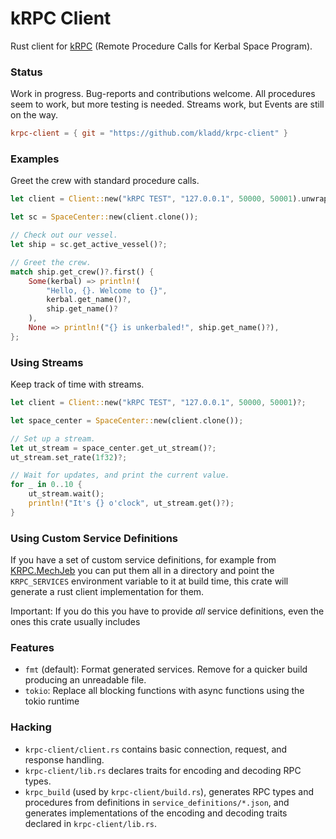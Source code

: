 # kRPC Client

Rust client for [kRPC](https://github.com/krpc/krpc) (Remote Procedure Calls for Kerbal Space Program).

### Status

Work in progress. Bug-reports and contributions welcome. All procedures seem to work, but more testing is needed. Streams work, but Events are still on the way.

```toml
krpc-client = { git = "https://github.com/kladd/krpc-client" }
```

### Examples

Greet the crew with standard procedure calls.

```rust
let client = Client::new("kRPC TEST", "127.0.0.1", 50000, 50001).unwrap();

let sc = SpaceCenter::new(client.clone());

// Check out our vessel.
let ship = sc.get_active_vessel()?;

// Greet the crew.
match ship.get_crew()?.first() {
    Some(kerbal) => println!(
        "Hello, {}. Welcome to {}",
        kerbal.get_name()?,
        ship.get_name()?
    ),
    None => println!("{} is unkerbaled!", ship.get_name()?),
};
```

### Using Streams

Keep track of time with streams.

```rust
let client = Client::new("kRPC TEST", "127.0.0.1", 50000, 50001)?;

let space_center = SpaceCenter::new(client.clone());

// Set up a stream.
let ut_stream = space_center.get_ut_stream()?;
ut_stream.set_rate(1f32)?;

// Wait for updates, and print the current value.
for _ in 0..10 {
    ut_stream.wait();
    println!("It's {} o'clock", ut_stream.get()?);
}
```

### Using Custom Service Definitions

If you have a set of custom service definitions, for example from [KRPC.MechJeb](https://github.com/Genhis/KRPC.MechJeb) you can put them all in a directory and point the `KRPC_SERVICES` environment variable to it at build time, this crate will generate a rust client implementation for them.

Important: If you do this you have to provide *all* service definitions, even the ones this crate usually  includes

### Features
* `fmt` (default): Format generated services. Remove for a quicker build producing an unreadable file.
* `tokio`: Replace all blocking functions with async functions using the tokio runtime

### Hacking

* `krpc-client/client.rs` contains basic connection, request, and response handling.
* `krpc-client/lib.rs` declares traits for encoding and decoding RPC types.
* `krpc_build` (used by `krpc-client/build.rs`), generates RPC types and procedures from definitions in `service_definitions/*.json`, and generates implementations of the encoding and decoding traits declared in `krpc-client/lib.rs`.
